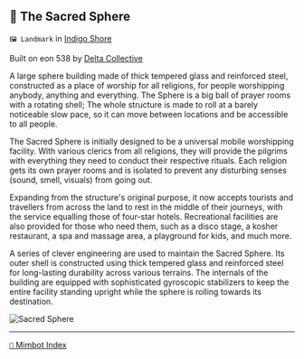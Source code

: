 ## 🪩 The Sacred Sphere

`🖼️ Landmark` in [Indigo Shore](<https://zeithalt.github.io/r/indigo_shore.html>)

Built on eon 538 by [Delta Collective](<https://zeithalt.github.io/r/delta_collective.html>)

A large sphere building made of thick tempered glass and reinforced steel, constructed as a place of worship for all religions, for people worshipping anybody, anything and everything. The Sphere is a big ball of prayer rooms with a rotating shell; The whole structure is made to roll at a barely noticeable slow pace, so it can move between locations and be accessible to all people.

The Sacred Sphere is initially designed to be a universal mobile worshipping facility. With various clerics from all religions, they will provide the pilgrims with everything they need to conduct their respective rituals. Each religion gets its own prayer rooms and is isolated to prevent any disturbing senses (sound, smell, visuals) from going out.

Expanding from the structure's original purpose, it now accepts tourists and travellers from across the land to rest in the middle of their journeys, with the service equalling those of four-star hotels. Recreational facilities are also provided for those who need them, such as a disco stage, a kosher restaurant, a spa and massage area, a playground for kids, and much more.

A series of clever engineering are used to maintain the Sacred Sphere. Its outer shell is constructed using thick tempered glass and reinforced steel for long-lasting durability across various terrains. The internals of the building are equipped with sophisticated gyroscopic stabilizers to keep the entire facility standing upright while the sphere is rolling towards its destination.

![Sacred Sphere](https://zeithalt.github.io/r/i/sacred_sphere.png)

-----
[`📑` Mimbot Index](<https://zeithalt.github.io/r/#f840>)
<!---
keywords:  dc, indigo shore
aliases: 
-->